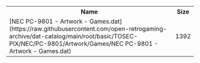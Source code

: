 <table>
<tr><th>Name</th><th>Size</th></tr>
<tr><td>[NEC PC-9801 - Artwork - Games.dat](https://raw.githubusercontent.com/open-retrogaming-archive/dat-catalog/main/root/basic/TOSEC-PIX/NEC/PC-9801/Artwork/Games/NEC PC-9801 - Artwork - Games.dat)</td><td>1392</td></tr>
</table>
